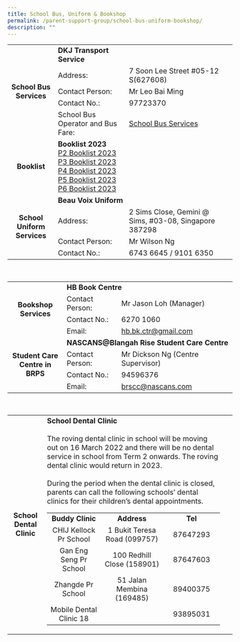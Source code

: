 ```yaml
---
title: School Bus, Uniform & Bookshop
permalink: /parent-support-group/school-bus-uniform-bookshop/
description: ""
---
```

<div data-node="5c375f4666a41">
<div>
<div>
<table>
<tbody>
<tr>
<td style="text-align: center;" rowspan="5"><strong>School Bus<br>Services</strong></td>
<td colspan="2"><strong>DKJ Transport<br>Service</strong></td>
</tr>
<tr>
<td>Address:</td>
<td>7 Soon Lee Street #05-12 S(627608)</td>
</tr>
<tr>
<td>Contact Person:</td>
<td>Mr Leo Bai Ming</td>
</tr>
<tr>
<td>Contact No.:</td>
<td>97723370</td>
</tr><tr>
<td>School Bus Operator and Bus Fare:</td>
<td><a href="/files/brps_school%20bus%20operator%20and%20nte%20price.pdf">School Bus Services</a></td>
</tr>
<tr>
<td style="text-align: center;"><strong>Booklist</strong></td>
<td><strong>Booklist 2023</strong><br><a href="/files/P2-Booklist-2023.pdf">P2 Booklist 2023</a><br><a href="/files/P3-Booklist-2023.pdf">P3 Booklist 2023</a><br><a href="/files/P4-Booklist-2023.pdf">P4 Booklist 2023</a><br><a href="/files/P5-Booklist-2023.pdf">P5 Booklist 2023</a><br><a href="/files/P6-Booklist-2023.pdf">P6 Booklist 2023</a></td>
<td>&nbsp;</td>
</tr>
<tr>
<td style="text-align: center;" rowspan="4"><strong>School Uniform<br>Services</strong></td>
<td colspan="2"><strong>Beau Voix Uniform</strong></td>
</tr>
<tr>
<td>Address:</td>
<td>2 Sims Close, Gemini @ Sims, #03-08, Singapore 387298</td>
</tr>
<tr>
<td>Contact Person:</td>
<td>Mr Wilson Ng</td>
</tr>
<tr>
<td>Contact No.:</td>
<td>6743 6645 / 9101 6350</td>
</tr>
</tbody>
</table>
<br>
<table>
<tbody>
<tr>
<td style="text-align: center;" rowspan="4"><strong>Bookshop<br>Services</strong></td>
<td colspan="2"><strong>HB Book Centre</strong></td>
</tr>
<tr>
<td>Contact Person:</td>
<td>Mr Jason Loh (Manager)</td>
</tr>
<tr>
<td>Contact No.:</td>
<td>6270 1060</td>
</tr>
<tr>
<td>Email:</td>
<td><a href="mailto:hb.bk.ctr@gmail.com">hb.bk.ctr@gmail.com</a></td>
</tr>
<tr>
<td style="text-align: center;" rowspan="4"><strong>Student Care<br>Centre in BRPS</strong></td>
<td colspan="2"><strong>NASCANS@Blangah Rise Student Care Centre</strong></td>
</tr>
<tr>
<td>Contact Person:</td>
<td>Mr Dickson Ng (Centre Supervisor)</td>
</tr>
<tr>
<td>Contact No.:</td>
<td>94596376</td>
</tr>
<tr>
<td>Email:</td>
<td><a href="mailto:brscc@nascans.com">brscc@nascans.com</a></td>
</tr>
</tbody>
</table>
<br>
<table>
<tbody>
<tr>
<td style="text-align: center;"><strong>School Dental Clinic</strong></td>
<td><strong>School Dental Clinic<br><br></strong>The roving dental clinic in school will be moving out on 16 March 2022 and there will be no dental service in school from Term 2 onwards. The roving dental clinic would return in 2023.<br><br>During the period when the dental clinic is closed, parents can call the following schools’ dental clinics for their children’s dental appointments.
<table>
<tbody>
<tr>
<td style="text-align: center; width: 175px;"><strong>Buddy Clinic</strong></td>
<td style="text-align: center; width: 219px;"><strong>Address</strong></td>
<td style="text-align: center; width: 164px;"><strong>Tel</strong></td>
</tr>
<tr>
<td style="text-align: center; width: 175px;">CHIJ Kellock Pr School</td>
<td style="text-align: center; width: 219px;">1 Bukit Teresa Road (099757)</td>
<td style="text-align: center; width: 164px;">87647293</td>
</tr>
<tr>
<td style="text-align: center; width: 175px;">Gan Eng Seng Pr School</td>
<td style="text-align: center; width: 219px;">100 Redhill Close (158901)</td>
<td style="text-align: center; width: 164px;">87647603</td>
</tr>
<tr>
<td style="text-align: center; width: 175px;">Zhangde Pr School</td>
<td style="text-align: center; width: 219px;">51 Jalan Membina (169485)</td>
<td style="text-align: center; width: 164px;">89400375</td>
</tr>
<tr>
<td style="text-align: center; width: 175px;">Mobile Dental Clinic 18</td>
<td style="text-align: center; width: 219px;">&nbsp;</td>
<td style="text-align: center; width: 164px;">93895031</td>
</tr>
</tbody>
</table>
</td>
<td>&nbsp;</td>
</tr>
</tbody>
</table></div></div></div>